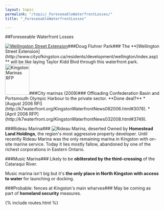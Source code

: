 ```yaml
---
layout: topic
permalink: "/topic/_ForeseeableWaterfrontLosses/"
title: "_ForeseeableWaterfrontLosses"

---
```


##Foreseeable Waterfront Losses

<a class="imageLink" href="http://www.cityofkingston.ca/residents/development/wellington/index.asp">
<img src="http://k7Waterfront.org/Images/WellingtonStExtension100h.jpg" alt="Wellingston Street Extension" class="floatright"></a>###Doug Fluhrer Park###
The **[Wellington Street Extension](http://www.cityofkingston.ca/residents/development/wellington/index.asp)** will be like laying Taylor Kidd Blvd through this waterfront park.


<a class="imageLink" href="http://k7Waterfront.org/files/RFPforMarinaDevelopmentStrategyandBusinessPlan.pdf">
<img style="width: 79px; height: 100px;" src="http://k7Waterfront.org/Images/RFPforMarinaDevelopmentStrategyandBusinessPlan.jpg" class="floatright" alt="Kingston Marinas RFP"></a>###City marinas  (2009)###
Offloading Confederation Basin and Portsmouth Olympic Harbour to the private sector.  **Done deal?**
* [August 2006 RFI](http://k7waterfront.org/KingstonWaterfrontNews082006.html#3078).
* [April 2008 RFP](http://k7waterfront.org/KingstonWaterfrontNews032008.html#3749).


###Rideau Marina###
<img src="http://k7Waterfront.org/Images/RideauMarina2012-135.jpg" class="floatright" alt="Rideau Marina, deserted" />
Owned by **Homestead Land Holdings**, the region's most aggressive property developer.  Until recently Rideau Marina was the only remaining marina in Kingston with on-site marine service. Today it lies mostly fallow, abandoned by one of the richest corporations in Eastern Ontario.


###Music Marina###
Likely to be **obliterated by the third-crossing** of the Cataraqui River.

Music marina isn't big but it's **the only place in North Kingston with access to water** for launching or docking.


###Probable: fences at Kingston's main wharves###
May be coming as part of **homeland security** measures.

{% include routes.html %}

